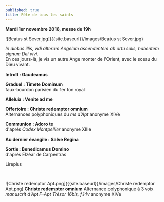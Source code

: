 ```yaml
---
published: true
title: Fête de tous les saints
---
```

**Mardi 1er novembre 2016, messe de 19h**

![Beatus st Sever.jpg]({{site.baseurl}}/images/Beatus st Sever.jpg)

*In diebus illis, vidi alterum Angelum ascendentem ab ortu solis, habentem signum Dei vivi.*  
En ces jours-là, je vis un autre Ange monter de l'Orient, avec le sceau du Dieu vivant.

**Introït : Gaudeamus**  

**Graduel : Timete Dominum**  
faux-bourdon parisien du 1er ton royal

**Alleluia : Venite ad me**  

**Offertoire : Christe redemptor omnium**  
Alternances polyphoniques du *ms d'Apt* anonyme XIVe

**Communion : Adoro te**  
d'après *Codex Montpellier* anonyme XIIIe

**Au dernier évangile : Salve Regina**

**Sortie : Benedicamus Domino**  
d'après Elzèar de Carpentras

Lireplus

&nbsp;

![Christe redemptor Apt.png]({{site.baseurl}}/images/Christe redemptor Apt.png)
**Christe redemptor omnium** Alternance polyphonique à 3 voix *manuscrit d'Apt F-Apt Trésor 16bis, f.14v* anonyme XIVe
